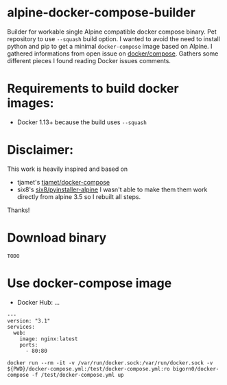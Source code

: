 # alpine-docker-compose-builder
Builder for workable single Alpine compatible docker compose binary.
Pet repository to use `--squash` build option.
I wanted to avoid the need to install python and pip to get a minimal `docker-compose` image based on Alpine.
I gathered informations from open issue on [docker/compose](https://github.com/docker/compose/issues/3465).
Gathers some different pieces I found reading Docker issues comments.

# Requirements to build docker images:
* Docker 1.13+ because the build uses `--squash`



# Disclaimer: 
This work is heavily inspired and based on
* tjamet's [tjamet/docker-compose](https://github.com/tjamet/docker-compose/blob/master/Dockerfile)
* six8's [six8/pyinstaller-alpine](https://github.com/six8/pyinstaller-alpine)
I wasn't able to make them them work directly from alpine 3.5 so I rebuilt all steps.

Thanks!

# Download binary
```
TODO
```

# Use docker-compose image
* Docker Hub: ...

```
---
version: "3.1"
services:
  web:
    image: nginx:latest
    ports:
      - 80:80

docker run --rm -it -v /var/run/docker.sock:/var/run/docker.sock -v ${PWD}/docker-compose.yml:/test/docker-compose.yml:ro bigorn0/docker-compose -f /test/docker-compose.yml up
```
